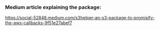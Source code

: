 ### Medium article explaining the package:

https://social-52848.medium.com/s3helper-an-s3-package-to-promisify-the-aws-callbacks-9f51e27abef7
